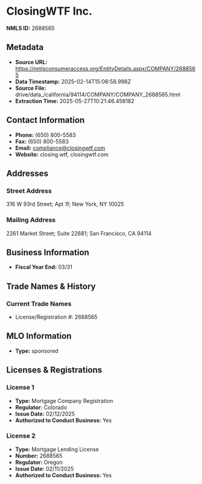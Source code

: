 # ClosingWTF Inc.

**NMLS ID:** 2688565

## Metadata
- **Source URL:** https://nmlsconsumeraccess.org/EntityDetails.aspx/COMPANY/2688565
- **Data Timestamp:** 2025-02-14T15:06:58.998Z
- **Source File:** drive/data_/california/94114/COMPANY/COMPANY_2688565.html
- **Extraction Time:** 2025-05-27T10:21:46.458182

## Contact Information
- **Phone:** (650) 800-5583
- **Fax:** (650) 800-5583
- **Email:** compliance@closingwtf.com
- **Website:** closing.wtf, closingwtf.com

## Addresses
### Street Address
316 W 93rd Street; Apt 1f; New York, NY 10025

### Mailing Address
2261 Market Street; Suite 22681; San Francisco, CA 94114

## Business Information
- **Fiscal Year End:** 03/31

## Trade Names & History
### Current Trade Names
- License/Registration #: 2688565

## MLO Information
- **Type:** sponsored

## Licenses & Registrations

### License 1
- **Type:** Mortgage Company Registration
- **Regulator:** Colorado
- **Issue Date:** 02/12/2025
- **Authorized to Conduct Business:** Yes

### License 2
- **Type:** Mortgage Lending License
- **Number:** 2688565
- **Regulator:** Oregon
- **Issue Date:** 02/11/2025
- **Authorized to Conduct Business:** Yes
